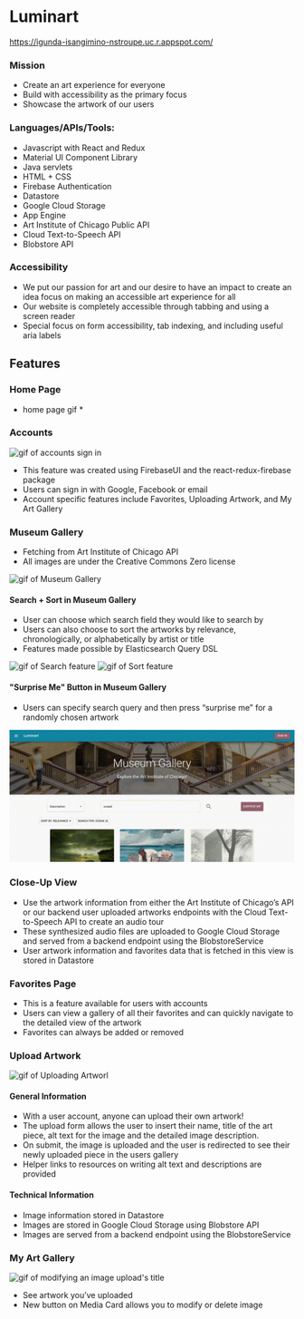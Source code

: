 # Luminart

https://igunda-isangimino-nstroupe.uc.r.appspot.com/

### Mission

- Create an art experience for everyone
- Build with accessibility as the primary focus
- Showcase the artwork of our users 

### Languages/APIs/Tools:
- Javascript with React and Redux
- Material UI Component Library 
- Java servlets
- HTML + CSS
- Firebase Authentication
- Datastore
- Google Cloud Storage
- App Engine
- Art Institute of Chicago Public API
- Cloud Text-to-Speech API
- Blobstore API

### Accessibility 

- We put our passion for art and our desire to have an impact to create an idea focus on making an accessible art experience for all
- Our website is completely accessible through tabbing and using a screen reader
- Special focus on form accessibility, tab indexing, and including useful aria labels

## Features

### Home Page
 
* home page gif * 

### Accounts

![gif of accounts sign in](/readMeImages/signIn.gif "Sign In")

- This feature was created using FirebaseUI and the react-redux-firebase package
- Users can sign in with Google, Facebook or email
- Account specific features include Favorites, Uploading Artwork, and My Art Gallery

### Museum Gallery

- Fetching from Art Institute of Chicago API
- All images are under the Creative Commons Zero license

![gif of Museum Gallery](/readMeImages/museum-gallery.gif "Museum Gallery")

#### Search + Sort in Museum Gallery

- User can choose which search field they would like to search by  
- Users can also choose to sort the artworks by relevance, chronologically, or alphabetically by artist or title 
- Features made possible by Elasticsearch Query DSL 

![gif of Search feature](/readMeImages/search.gif "Search")
![gif of Sort feature](/readMeImages/sort.gif "Sort")

#### "Surprise Me" Button in Museum Gallery

- Users can specify search query and then press “surprise me” for a randomly chosen artwork

![gif of "Surprise Me" Button](/readMeImages/surprise-me.gif "Surprise Me")

### Close-Up View

- Use the artwork information from either the Art Institute of Chicago’s API or our backend user uploaded artworks endpoints with the Cloud Text-to-Speech API to create an audio tour
- These synthesized audio files are uploaded to Google Cloud Storage and served from a backend endpoint using the BlobstoreService
- User artwork information and favorites data that is fetched in this view is stored in Datastore


### Favorites Page

- This is a feature available for users with accounts
- Users can view a gallery of all their favorites and can quickly navigate to the detailed view of the artwork
- Favorites can always be added or removed


### Upload Artwork

![gif of Uploading Artworl](/readMeImages/UploadImages.gif "Uploading Images")

#### General Information

- With a user account, anyone can upload their own artwork!
- The upload form allows the user to insert their name, title of the art piece, alt text for the image and the detailed image description.
- On submit, the image is uploaded and the user is redirected to see their newly uploaded piece in the users gallery
- Helper links to resources on writing alt text and descriptions are provided

#### Technical Information

- Image information stored in Datastore
- Images are stored in Google Cloud Storage using Blobstore API
- Images are served from a backend endpoint using the BlobstoreService

### My Art Gallery

![gif of modifying an image upload's title](/readMeImages/ModifyArt.gif "Modifying an image title")

- See artwork you’ve uploaded
- New button on Media Card allows you to modify or delete image

